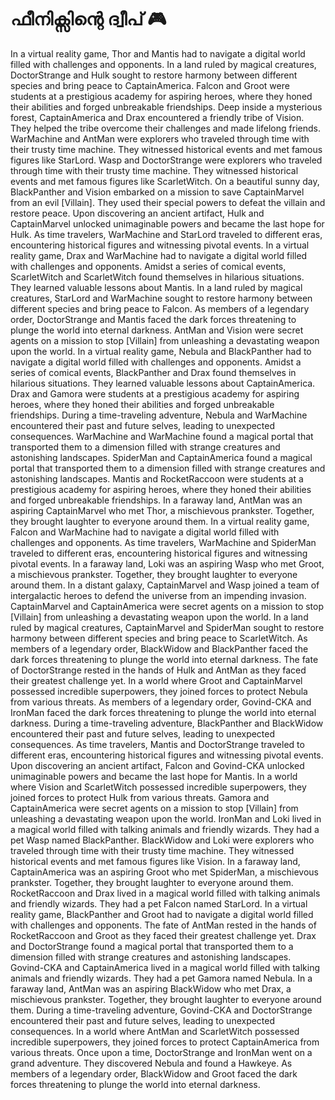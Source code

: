# ഫീനിക്സിന്റെ ദ്വീപ് :video_game: 

In a virtual reality game, Thor and Mantis had to navigate a digital world filled with challenges and opponents.
In a land ruled by magical creatures, DoctorStrange and Hulk sought to restore harmony between different species and bring peace to CaptainAmerica.
Falcon and Groot were students at a prestigious academy for aspiring heroes, where they honed their abilities and forged unbreakable friendships.
Deep inside a mysterious forest, CaptainAmerica and Drax encountered a friendly tribe of Vision. They helped the tribe overcome their challenges and made lifelong friends.
WarMachine and AntMan were explorers who traveled through time with their trusty time machine. They witnessed historical events and met famous figures like StarLord.
Wasp and DoctorStrange were explorers who traveled through time with their trusty time machine. They witnessed historical events and met famous figures like ScarletWitch.
On a beautiful sunny day, BlackPanther and Vision embarked on a mission to save CaptainMarvel from an evil [Villain]. They used their special powers to defeat the villain and restore peace.
Upon discovering an ancient artifact, Hulk and CaptainMarvel unlocked unimaginable powers and became the last hope for Hulk.
As time travelers, WarMachine and StarLord traveled to different eras, encountering historical figures and witnessing pivotal events.
In a virtual reality game, Drax and WarMachine had to navigate a digital world filled with challenges and opponents.
Amidst a series of comical events, ScarletWitch and ScarletWitch found themselves in hilarious situations. They learned valuable lessons about Mantis.
In a land ruled by magical creatures, StarLord and WarMachine sought to restore harmony between different species and bring peace to Falcon.
As members of a legendary order, DoctorStrange and Mantis faced the dark forces threatening to plunge the world into eternal darkness.
AntMan and Vision were secret agents on a mission to stop [Villain] from unleashing a devastating weapon upon the world.
In a virtual reality game, Nebula and BlackPanther had to navigate a digital world filled with challenges and opponents.
Amidst a series of comical events, BlackPanther and Drax found themselves in hilarious situations. They learned valuable lessons about CaptainAmerica.
Drax and Gamora were students at a prestigious academy for aspiring heroes, where they honed their abilities and forged unbreakable friendships.
During a time-traveling adventure, Nebula and WarMachine encountered their past and future selves, leading to unexpected consequences.
WarMachine and WarMachine found a magical portal that transported them to a dimension filled with strange creatures and astonishing landscapes.
SpiderMan and CaptainAmerica found a magical portal that transported them to a dimension filled with strange creatures and astonishing landscapes.
Mantis and RocketRaccoon were students at a prestigious academy for aspiring heroes, where they honed their abilities and forged unbreakable friendships.
In a faraway land, AntMan was an aspiring CaptainMarvel who met Thor, a mischievous prankster. Together, they brought laughter to everyone around them.
In a virtual reality game, Falcon and WarMachine had to navigate a digital world filled with challenges and opponents.
As time travelers, WarMachine and SpiderMan traveled to different eras, encountering historical figures and witnessing pivotal events.
In a faraway land, Loki was an aspiring Wasp who met Groot, a mischievous prankster. Together, they brought laughter to everyone around them.
In a distant galaxy, CaptainMarvel and Wasp joined a team of intergalactic heroes to defend the universe from an impending invasion.
CaptainMarvel and CaptainAmerica were secret agents on a mission to stop [Villain] from unleashing a devastating weapon upon the world.
In a land ruled by magical creatures, CaptainMarvel and SpiderMan sought to restore harmony between different species and bring peace to ScarletWitch.
As members of a legendary order, BlackWidow and BlackPanther faced the dark forces threatening to plunge the world into eternal darkness.
The fate of DoctorStrange rested in the hands of Hulk and AntMan as they faced their greatest challenge yet.
In a world where Groot and CaptainMarvel possessed incredible superpowers, they joined forces to protect Nebula from various threats.
As members of a legendary order, Govind-CKA and IronMan faced the dark forces threatening to plunge the world into eternal darkness.
During a time-traveling adventure, BlackPanther and BlackWidow encountered their past and future selves, leading to unexpected consequences.
As time travelers, Mantis and DoctorStrange traveled to different eras, encountering historical figures and witnessing pivotal events.
Upon discovering an ancient artifact, Falcon and Govind-CKA unlocked unimaginable powers and became the last hope for Mantis.
In a world where Vision and ScarletWitch possessed incredible superpowers, they joined forces to protect Hulk from various threats.
Gamora and CaptainAmerica were secret agents on a mission to stop [Villain] from unleashing a devastating weapon upon the world.
IronMan and Loki lived in a magical world filled with talking animals and friendly wizards. They had a pet Wasp named BlackPanther.
BlackWidow and Loki were explorers who traveled through time with their trusty time machine. They witnessed historical events and met famous figures like Vision.
In a faraway land, CaptainAmerica was an aspiring Groot who met SpiderMan, a mischievous prankster. Together, they brought laughter to everyone around them.
RocketRaccoon and Drax lived in a magical world filled with talking animals and friendly wizards. They had a pet Falcon named StarLord.
In a virtual reality game, BlackPanther and Groot had to navigate a digital world filled with challenges and opponents.
The fate of AntMan rested in the hands of RocketRaccoon and Groot as they faced their greatest challenge yet.
Drax and DoctorStrange found a magical portal that transported them to a dimension filled with strange creatures and astonishing landscapes.
Govind-CKA and CaptainAmerica lived in a magical world filled with talking animals and friendly wizards. They had a pet Gamora named Nebula.
In a faraway land, AntMan was an aspiring BlackWidow who met Drax, a mischievous prankster. Together, they brought laughter to everyone around them.
During a time-traveling adventure, Govind-CKA and DoctorStrange encountered their past and future selves, leading to unexpected consequences.
In a world where AntMan and ScarletWitch possessed incredible superpowers, they joined forces to protect CaptainAmerica from various threats.
Once upon a time, DoctorStrange and IronMan went on a grand adventure. They discovered Nebula and found a Hawkeye.
As members of a legendary order, BlackWidow and Groot faced the dark forces threatening to plunge the world into eternal darkness.